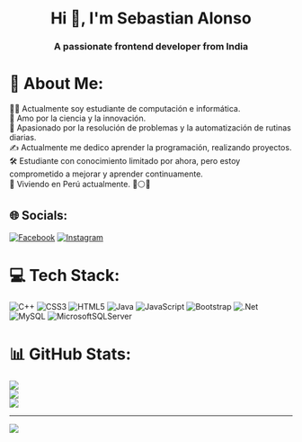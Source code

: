 <h1 align="center">Hi 👋, I'm Sebastian Alonso</h1>
<h3 align="center">A passionate frontend developer from India</h3>

# 💫 About Me:
🧑‍💻  Actualmente soy estudiante de computación e informática.<br>🌱  Amo por la ciencia y la innovación.<br>💓  Apasionado por la resolución de problemas y la automatización de rutinas diarias.<br>✍️  Actualmente me dedico aprender la programación, realizando proyectos.<br>🛠️  Estudiante con conocimiento limitado por ahora, pero estoy comprometido a mejorar y aprender continuamente.<br>👨  Viviendo en Perú actualmente. 🔴⚪🔴


## 🌐 Socials:
[![Facebook](https://img.shields.io/badge/Facebook-%231877F2.svg?logo=Facebook&logoColor=white)](https://facebook.com/BLACK.AUKI.5) [![Instagram](https://img.shields.io/badge/Instagram-%23E4405F.svg?logo=Instagram&logoColor=white)](https://instagram.com/yoalonsoo) 

# 💻 Tech Stack:
![C++](https://img.shields.io/badge/c++-%2300599C.svg?style=for-the-badge&logo=c%2B%2B&logoColor=white) ![CSS3](https://img.shields.io/badge/css3-%231572B6.svg?style=for-the-badge&logo=css3&logoColor=white) ![HTML5](https://img.shields.io/badge/html5-%23E34F26.svg?style=for-the-badge&logo=html5&logoColor=white) ![Java](https://img.shields.io/badge/java-%23ED8B00.svg?style=for-the-badge&logo=java&logoColor=white) ![JavaScript](https://img.shields.io/badge/javascript-%23323330.svg?style=for-the-badge&logo=javascript&logoColor=%23F7DF1E) ![Bootstrap](https://img.shields.io/badge/bootstrap-%23563D7C.svg?style=for-the-badge&logo=bootstrap&logoColor=white) ![.Net](https://img.shields.io/badge/.NET-5C2D91?style=for-the-badge&logo=.net&logoColor=white) ![MySQL](https://img.shields.io/badge/mysql-%2300f.svg?style=for-the-badge&logo=mysql&logoColor=white) ![MicrosoftSQLServer](https://img.shields.io/badge/Microsoft%20SQL%20Sever-CC2927?style=for-the-badge&logo=microsoft%20sql%20server&logoColor=white)
# 📊 GitHub Stats:
![](https://github-readme-stats.vercel.app/api?username=Auqui19&theme=radical&hide_border=false&include_all_commits=false&count_private=false)<br/>
![](https://github-readme-streak-stats.herokuapp.com/?user=Auqui19&theme=radical&hide_border=false)<br/>
![](https://github-readme-stats.vercel.app/api/top-langs/?username=Auqui19&theme=radical&hide_border=false&include_all_commits=false&count_private=false&layout=compact)

---
[![](https://visitcount.itsvg.in/api?id=Auqui19&icon=5&color=12)](https://visitcount.itsvg.in)

